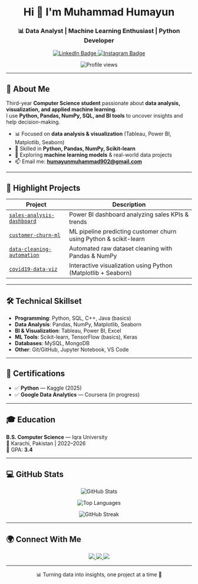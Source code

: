 <!-- 🎯 Data Analyst GitHub Profile README (Clean, Pro, Impactful) -->

<h1 align="center">Hi 👋 I'm Muhammad Humayun</h1>
<h3 align="center">📊 Data Analyst | Machine Learning Enthusiast | Python Developer</h3>

<p align="center">
  <a href="https://www.linkedin.com/in/humayunmuhammad/" target="_blank">
    <img src="https://img.shields.io/badge/Message%20Me%20on-LinkedIn-blue?style=for-the-badge&logo=linkedin&logoColor=white" alt="LinkedIn Badge"/>
  </a>
  <a href="https://instagram.com/humayun_tech" target="_blank">
    <img src="https://img.shields.io/badge/Follow%20Me%20on-Instagram-E4405F?style=for-the-badge&logo=instagram&logoColor=white" alt="Instagram Badge"/>
  </a>
</p>

<p align="center">
  <img src="https://komarev.com/ghpvc/?username=khuhrohumayun&label=Profile%20Views&color=0e75b6&style=flat-square" alt="Profile views"/>
</p>

---

## 🧠 About Me

Third-year **Computer Science student** passionate about **data analysis, visualization, and applied machine learning**.  
I use **Python, Pandas, NumPy, SQL, and BI tools** to uncover insights and help decision-making.  

- 📊 Focused on **data analysis & visualization** (Tableau, Power BI, Matplotlib, Seaborn)  
- 🐍 Skilled in **Python, Pandas, NumPy, Scikit-learn**  
- 🚀 Exploring **machine learning models** & real-world data projects  
- 📫 Email me: **humayunmuhammad902@gmail.com**

---

## 🚀 Highlight Projects

| Project | Description |
|---------|-------------|
| [`sales-analysis-dashboard`](https://github.com/khuhrohumayun/sales-analysis-dashboard) | Power BI dashboard analyzing sales KPIs & trends |
| [`customer-churn-ml`](https://github.com/khuhrohumayun/customer-churn-ml) | ML pipeline predicting customer churn using Python & scikit-learn |
| [`data-cleaning-automation`](https://github.com/khuhrohumayun/data-cleaning-automation) | Automated raw dataset cleaning with Pandas & NumPy |
| [`covid19-data-viz`](https://github.com/khuhrohumayun/covid19-data-viz) | Interactive visualization using Python (Matplotlib + Seaborn) |

---

## 🛠️ Technical Skillset

- **Programming**: Python, SQL, C++, Java (basics)  
- **Data Analysis**: Pandas, NumPy, Matplotlib, Seaborn  
- **BI & Visualization**: Tableau, Power BI, Excel  
- **ML Tools**: Scikit-learn, TensorFlow (basics), Keras  
- **Databases**: MySQL, MongoDB  
- **Other**: Git/GitHub, Jupyter Notebook, VS Code  

---

## 📜 Certifications

- ✅ **Python** — Kaggle (2025)  
- ✅ **Google Data Analytics** — Coursera (in progress)  

---

## 🎓 Education

**B.S. Computer Science** — Iqra University  
📍 Karachi, Pakistan | 2022–2026  
🎯 GPA: **3.4**

---

## 💻 GitHub Stats

<p align="center">
  <img src="https://github-readme-stats.vercel.app/api?username=khuhrohumayun&show_icons=true&theme=radical&hide_border=true" alt="GitHub Stats"/>
</p>

<p align="center">
  <img src="https://github-readme-stats.vercel.app/api/top-langs/?username=khuhrohumayun&layout=compact&theme=radical&hide_border=true" alt="Top Languages"/>
</p>

<p align="center">
  <img src="https://github-readme-streak-stats.herokuapp.com?user=khuhrohumayun&theme=radical&hide_border=true" alt="GitHub Streak"/>
</p>

---

## 🌍 Connect With Me

<p align="center">
  <a href="mailto:humayunmuhammad902@gmail.com">
    <img src="https://img.shields.io/badge/Email-D14836?style=for-the-badge&logo=gmail&logoColor=white"/>
  </a>
  <a href="https://linkedin.com/in/humayunmuhammad" target="_blank">
    <img src="https://img.shields.io/badge/LinkedIn-0A66C2?style=for-the-badge&logo=linkedin&logoColor=white"/>
  </a>
  <a href="https://instagram.com/humayun_khuhro" target="_blank">
    <img src="https://img.shields.io/badge/Instagram-E4405F?style=for-the-badge&logo=instagram&logoColor=white"/>
  </a>
</p>

---

<p align="center">📊 Turning data into insights, one project at a time 🚀</p>
